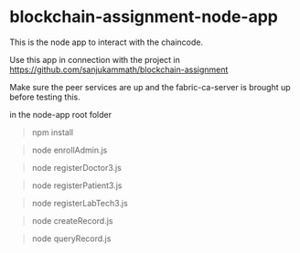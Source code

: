 # blockchain-assignment-node-app
This is the node app to interact with the chaincode.

Use this app in connection with the project in https://github.com/sanjukammath/blockchain-assignment

Make sure the peer services are up and the fabric-ca-server is brought up before testing this.

in the node-app root folder

>npm install

>node enrollAdmin.js

>node registerDoctor3.js

>node registerPatient3.js

>node registerLabTech3.js

>node createRecord.js

>node queryRecord.js